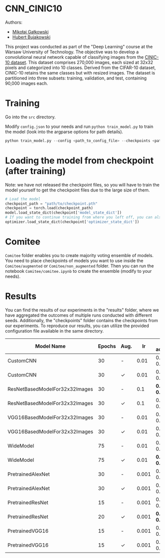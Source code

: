 # CNN_CINIC10

Authors:
- [Mikołaj Gałkowski](https://www.github.com/galkowskim)
- [Hubert Bujakowski](https://www.github.com/hbujakow)

This project was conducted as part of the "Deep Learning" course at the Warsaw University of Technology. The objective was to develop a convolutional neural network capable of classifying images from the [CINIC-10 dataset](https://www.kaggle.com/datasets/mengcius/cinic10). This dataset comprises 270,000 images, each sized at 32x32 pixels and categorized into 10 classes. Derived from the CIFAR-10 dataset, CINIC-10 retains the same classes but with resized images. The dataset is partitioned into three subsets: training, validation, and test, containing 90,000 images each.

# Training

Go into the `src` directory.

Modify `config.json` to your needs and run `python train_model.py` to train the model (look into the argparse options for path details).

```python
python train_model.py --config <path_to_config_file> --checkpoints <path_to_save_checkpoints>
```

# Loading the model from checkpoint (after training)
Note: we have not released the checkpoint files, so you will have to train the model yourself to get the checkpoint files due to the large size of them.

```python
# Load the model
checkpoint_path = "path/to/checkpoint.pth"
checkpoint = torch.load(checkpoint_path)
model.load_state_dict(checkpoint['model_state_dict'])
# If you want to continue training from where you left off, you can also load the optimizer state
optimizer.load_state_dict(checkpoint['optimizer_state_dict'])
```

# Comitee

`Comitee` folder enables you to create majority voting ensemble of models. You need to place checkpoints of models you want to use inside the `Comitee/augmented` or `Comitee/non_augmented` folder. Then you can run the notebook `Comitee/comitee.ipynb` to create the ensemble (modify to your needs).


# Results

You can find the results of our experiments in the "results" folder, where we have aggregated the outcomes of multiple runs conducted with different seeds. Additionally, the "checkpoints" folder contains the checkpoints from our experiments. To reproduce our results, you can utilize the provided configuration file available in the same directory.


| Model Name                        | Epochs | Aug. | lr    | Avg. accuracy          |
|-----------------------------------|--------|------|-------|------------------------|
| CustomCNN                         | 30     |  -   | 0.01  | 0.6482 ± 0.0045        |
| CustomCNN                         | 30     |  ✓   | 0.01  | 0.6897 ± 0.0044        |
| ResNetBasedModelFor32x32Images    | 30     |  -   | 0.1   | **0.6853 ± 0.0090**    |
| ResNetBasedModelFor32x32Images    | 30     |  ✓   | 0.1   | 0.7632 ± 0.0017        |
| VGG16BasedModelFor32x32Images     | 30     |  -   | 0.01  | 0.6823 ± 0.0043        |
| VGG16BasedModelFor32x32Images     | 30     |  ✓   | 0.01  | 0.7866 ± 0.0002        |
| WideModel                         | 75     |  -   | 0.01  | 0.6786 ± 0.0134        |
| WideModel                         | 75     |  ✓   | 0.01  | **0.7945 ± 0.0044**    |
| PretrainedAlexNet                 | 30     |  -   | 0.001 | 0.8208 ± 0.0021        |
| PretrainedAlexNet                 | 30     |  ✓   | 0.001 | 0.8121 ± 0.0005        |
| PretrainedResNet                  | 15     |  -   | 0.001 | 0.8550 ± 0.0011        |
| PretrainedResNet                  | 20     |  ✓   | 0.001 | **0.8655 ± 0.0010**    |
| PretrainedVGG16                   | 15     |  -   | 0.001 | 0.8430 ± 0.0017        |
| PretrainedVGG16                   | 15     |  ✓   | 0.001 | 0.8433 ± 0.0003        |
